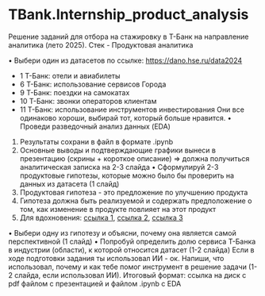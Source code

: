 # TBank.Internship_product_analysis
Решение заданий для отбора на стажировку в Т-Банк на направление аналитика (лето 2025). Стек - Продуктовая аналитика

•	Выбери один из датасетов по ссылке: https://dano.hse.ru/data2024
- 1 Т-Банк: отели и авиабилеты
- 6 Т-Банк: использование сервисов Города
- 9 Т-Банк: поездки на самокатах
- 10 Т-Банк: звонки операторов клиентам
- 11 Т-Банк: использование инструментов инвестирования
Они все одинаково хороши, выбирай тот, который больше нравится.
•	Проведи разведочный анализ данных (EDA)
1. Результаты сохрани в файл в формате .ipynb
2. Основные выводы и подтверждающие графики вынеси в презентацию (скрины + короткое описание) => должна получиться аналитическая записка на 2-3 слайда
•	Сформулируй 2-3 продуктовые гипотезы, которые можно было бы проверить на данных из датасета (1 слайд)
1. Продуктовая гипотеза - это предложение по улучшению продукта
2. Гипотеза должна быть реализуемой и содержать предположение о том, как изменение в продукте повлияет на этот продукт
3. Для вдохновения: [ссылка 1](https://habr.com/ru/articles/795811/), [ссылка 2](https://habr.com/ru/companies/ligastavok/articles/867752/), [ссылка 3](https://habr.com/ru/companies/otus/articles/868274/)
   
•	Выбери одну из гипотезу и объясни, почему она является самой перспективной (1 слайд)
•	Попробуй определить долю сервиса Т-Банка в индустрии (области), к которой относится датасет (1-2 слайда)
Если в ходе подготовки задания ты использовал ИИ - ок. Напиши, что использовал, почему и как тебе помог инструмент в решение задачи (1-2 слайда, если использовал ИИ).
Итоговый формат: ссылка на диск с pdf файлом с презентацией и файлом .ipynb с EDA

